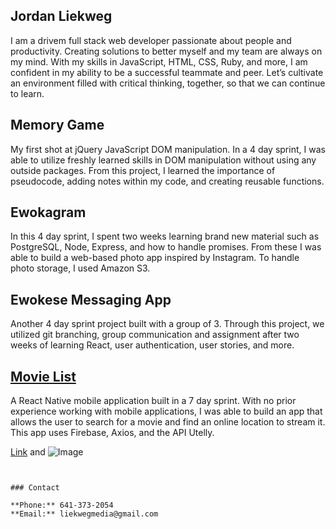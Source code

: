 ## Jordan Liekweg

I am a drivem full stack web developer passionate about people and productivity. Creating solutions to better myself and my team are always on my mind. With my skills in JavaScript, HTML, CSS, Ruby, and more, I am confident in my ability to be a successful teammate and peer. Let’s cultivate an environment filled with critical thinking, together, so that we can continue to learn. 


## Memory Game
My first shot at jQuery JavaScript DOM manipulation. In a 4 day sprint, I was able to utilize freshly learned skills in DOM manipulation without using any outside packages. From this project, I learned the importance of pseudocode, adding notes within my code, and creating reusable functions.

## Ewokagram
In this 4 day sprint, I spent two weeks learning brand new material such as PostgreSQL, Node, Express, and how to handle promises. From these I was able to build a web-based photo app inspired by Instagram. To handle photo storage, I used Amazon S3.

## Ewokese Messaging App
Another 4 day sprint project built with a group of 3. Through this project, we utilized git branching, group communication and assignment after two weeks of learning React, user authentication, user stories, and more. 

## [Movie List]()
A React Native mobile application built in a 7 day sprint. With no prior experience working with mobile applications, I was able to build an app that allows the user to search for a movie and find an online location to stream it. This app uses Firebase, Axios, and the API Utelly.

[Link](url) and ![Image](src)
```


### Contact

**Phone:** 641-373-2054
**Email:** liekwegmedia@gmail.com
